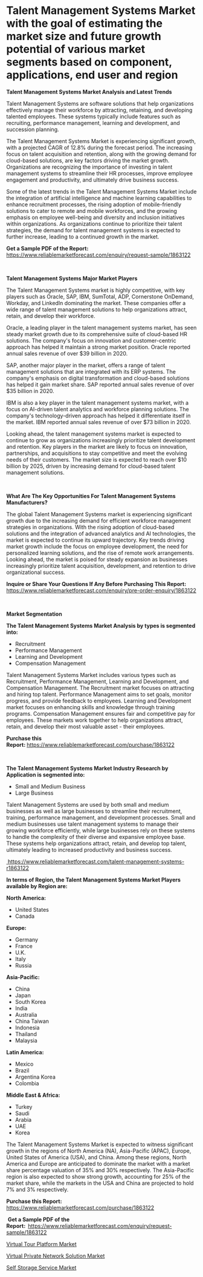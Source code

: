 <p><h1>Talent Management Systems Market with the goal of estimating the market size and future growth potential of various market segments based on component, applications, end user and region</h1></p><p><strong>Talent Management Systems Market Analysis and Latest Trends</strong></p>
<p><p>Talent Management Systems are software solutions that help organizations effectively manage their workforce by attracting, retaining, and developing talented employees. These systems typically include features such as recruiting, performance management, learning and development, and succession planning.</p><p>The Talent Management Systems Market is experiencing significant growth, with a projected CAGR of 12.8% during the forecast period. The increasing focus on talent acquisition and retention, along with the growing demand for cloud-based solutions, are key factors driving the market growth. Organizations are recognizing the importance of investing in talent management systems to streamline their HR processes, improve employee engagement and productivity, and ultimately drive business success.</p><p>Some of the latest trends in the Talent Management Systems Market include the integration of artificial intelligence and machine learning capabilities to enhance recruitment processes, the rising adoption of mobile-friendly solutions to cater to remote and mobile workforces, and the growing emphasis on employee well-being and diversity and inclusion initiatives within organizations. As organizations continue to prioritize their talent strategies, the demand for talent management systems is expected to further increase, leading to a continued growth in the market.</p></p>
<p><strong>Get a Sample PDF of the Report:&nbsp;</strong> <a href="https://www.reliablemarketforecast.com/enquiry/request-sample/1863122">https://www.reliablemarketforecast.com/enquiry/request-sample/1863122</a></p>
<p>&nbsp;</p>
<p><strong>Talent Management Systems Major Market Players</strong></p>
<p><p>The Talent Management Systems market is highly competitive, with key players such as Oracle, SAP, IBM, SumTotal, ADP, Cornerstone OnDemand, Workday, and LinkedIn dominating the market. These companies offer a wide range of talent management solutions to help organizations attract, retain, and develop their workforce.</p><p>Oracle, a leading player in the talent management systems market, has seen steady market growth due to its comprehensive suite of cloud-based HR solutions. The company's focus on innovation and customer-centric approach has helped it maintain a strong market position. Oracle reported annual sales revenue of over $39 billion in 2020.</p><p>SAP, another major player in the market, offers a range of talent management solutions that are integrated with its ERP systems. The company's emphasis on digital transformation and cloud-based solutions has helped it gain market share. SAP reported annual sales revenue of over $35 billion in 2020.</p><p>IBM is also a key player in the talent management systems market, with a focus on AI-driven talent analytics and workforce planning solutions. The company's technology-driven approach has helped it differentiate itself in the market. IBM reported annual sales revenue of over $73 billion in 2020.</p><p>Looking ahead, the talent management systems market is expected to continue to grow as organizations increasingly prioritize talent development and retention. Key players in the market are likely to focus on innovation, partnerships, and acquisitions to stay competitive and meet the evolving needs of their customers. The market size is expected to reach over $10 billion by 2025, driven by increasing demand for cloud-based talent management solutions.</p></p>
<p>&nbsp;</p>
<p><strong>What Are The Key Opportunities For Talent Management Systems Manufacturers?</strong></p>
<p><p>The global Talent Management Systems market is experiencing significant growth due to the increasing demand for efficient workforce management strategies in organizations. With the rising adoption of cloud-based solutions and the integration of advanced analytics and AI technologies, the market is expected to continue its upward trajectory. Key trends driving market growth include the focus on employee development, the need for personalized learning solutions, and the rise of remote work arrangements. Looking ahead, the market is poised for steady expansion as businesses increasingly prioritize talent acquisition, development, and retention to drive organizational success.</p></p>
<p><strong>Inquire or Share Your Questions If Any Before Purchasing This Report:</strong> <a href="https://www.reliablemarketforecast.com/enquiry/pre-order-enquiry/1863122">https://www.reliablemarketforecast.com/enquiry/pre-order-enquiry/1863122</a></p>
<p>&nbsp;</p>
<p><strong>Market Segmentation</strong></p>
<p><strong>The Talent Management Systems Market Analysis by types is segmented into:</strong></p>
<p><ul><li>Recruitment</li><li>Performance Management</li><li>Learning and Development</li><li>Compensation Management</li></ul></p>
<p><p>Talent Management Systems Market includes various types such as Recruitment, Performance Management, Learning and Development, and Compensation Management. The Recruitment market focuses on attracting and hiring top talent. Performance Management aims to set goals, monitor progress, and provide feedback to employees. Learning and Development market focuses on enhancing skills and knowledge through training programs. Compensation Management ensures fair and competitive pay for employees. These markets work together to help organizations attract, retain, and develop their most valuable asset - their employees.</p></p>
<p><strong>Purchase this Report:&nbsp;</strong><a href="https://www.reliablemarketforecast.com/purchase/1863122">https://www.reliablemarketforecast.com/purchase/1863122</a></p>
<p>&nbsp;</p>
<p><strong>The Talent Management Systems Market Industry Research by Application is segmented into:</strong></p>
<p><ul><li>Small and Medium Business</li><li>Large Business</li></ul></p>
<p><p>Talent Management Systems are used by both small and medium businesses as well as large businesses to streamline their recruitment, training, performance management, and development processes. Small and medium businesses use talent management systems to manage their growing workforce efficiently, while large businesses rely on these systems to handle the complexity of their diverse and expansive employee base. These systems help organizations attract, retain, and develop top talent, ultimately leading to increased productivity and business success.</p></p>
<p><a href="https://www.reliablemarketforecast.com/talent-management-systems-r1863122">&nbsp;https://www.reliablemarketforecast.com/talent-management-systems-r1863122</a></p>
<p><strong>In terms of Region, the Talent Management Systems Market Players available by Region are:</strong></p>
<p>
    <p> <strong> North America: </strong>
        <ul>
            <li>United States</li>
            <li>Canada</li>
        </ul>
        </p> 
    <p> <strong> Europe: </strong>
        <ul>
            <li>Germany</li>
            <li>France</li>
            <li>U.K.</li>
            <li>Italy</li>
            <li>Russia</li>
        </ul>
        </p> 
    <p> <strong> Asia-Pacific: </strong>
        <ul>
            <li>China</li>
            <li>Japan</li>
            <li>South Korea</li>
            <li>India</li>
            <li>Australia</li>
            <li>China Taiwan</li>
            <li>Indonesia</li>
            <li>Thailand</li>
            <li>Malaysia</li>
        </ul>
        </p> 
    <p> <strong> Latin America: </strong>
        <ul>
            <li>Mexico</li>
            <li>Brazil</li>
            <li>Argentina Korea</li>
            <li>Colombia</li>
        </ul>
        </p> 
    <p> <strong> Middle East & Africa: </strong>
        <ul>
            <li>Turkey</li>
            <li>Saudi</li>
            <li>Arabia</li>
            <li>UAE</li>
            <li>Korea</li>
        </ul>
    </p>
    </p>
<p><p>The Talent Management Systems Market is expected to witness significant growth in the regions of North America (NA), Asia-Pacific (APAC), Europe, United States of America (USA), and China. Among these regions, North America and Europe are anticipated to dominate the market with a market share percentage valuation of 35% and 30% respectively. The Asia-Pacific region is also expected to show strong growth, accounting for 25% of the market share, while the markets in the USA and China are projected to hold 7% and 3% respectively.</p></p>
<p><strong>Purchase this Report: </strong><a href="https://www.reliablemarketforecast.com/purchase/1863122">https://www.reliablemarketforecast.com/purchase/1863122</a></p>
<p>&nbsp;<strong>Get a Sample PDF of the Report:&nbsp;&nbsp;</strong><a href="https://www.reliablemarketforecast.com/enquiry/request-sample/1863122">https://www.reliablemarketforecast.com/enquiry/request-sample/1863122</a></p>
<p><strong></strong></p>
<p><p><a href="https://www.linkedin.com/pulse/virtual-tour-platform-market-size-share-trends-analysis-report-ck5qf">Virtual Tour Platform Market</a></p><p><a href="https://www.linkedin.com/pulse/global-virtual-private-network-solution-market-size-trends-ueyie">Virtual Private Network Solution Market</a></p><p><a href="https://www.linkedin.com/pulse/self-storage-service-market-segmentation-geographical-regions-vjtke">Self Storage Service Market</a></p></p>
